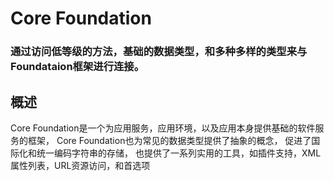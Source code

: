 # Core Foundation
### 通过访问低等级的方法，基础的数据类型，和多种多样的类型来与Foundataion框架进行连接。
## 概述
Core Foundation是一个为应用服务，应用环境，以及应用本身提供基础的软件服务的框架，
Core Foundation也为常见的数据类型提供了抽象的概念，
促进了国际化和统一编码字符串的存储，
也提供了一系列实用的工具，如插件支持，XML属性列表，URL资源访问，和首选项

